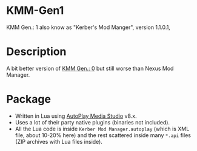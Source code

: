 # KMM-Gen1
KMM Gen.: 1 also know as "Kerber's Mod Manger", version 1.1.0.1,

# Description
A bit better version of [KMM Gen.: 0](https://github.com/KerberX/KMM-Gen0) but still worse than Nexus Mod Manager.

# Package
- Written in Lua using [AutoPlay Media Studio](https://www.indigorose.com/autoplay-media-studio/) v8.x.
- Uses a lot of their party native plugins (binaries not included).
- All the Lua code is inside `Kerber Mod Manager.autoplay` (which is XML file, about 10-20% here) and the rest scattered inside many `*.api` files (ZIP archives with Lua files inside).
